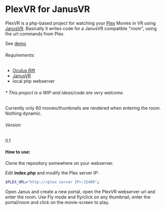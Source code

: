 # PlexVR for JanusVR

PlexVR is a php-based project for watching your [Plex][2] Movies in VR using [JanusVR][1].
Basically it writes code for a JanusVR compatible "room", using the url commands from Plex.

See [demo][4]
###### Requirements:
  - [Oculus Rift][3]
  - [JanusVR][1]
  - local php webserver

###### * This project is a WIP and ideas/code are very welcome. 
Currently only 60 movies/thumbnails are rendered when entering the room.
Nothing dynamic.

###### Version
0.1

#### How to use:
Clone the repository somewhere on your webserver.

Edit **index.php** and modify the Plex server IP:
```sh
$PLEX_URL="http://<plex server IP>:32400";
```

Open Janus and create a new portal, open the PlexVR webserver url and enter the room.
Use Fly mode and fly/click on any thumbnail, enter the portal/room and click on the movie-screen to play.


[1]:http://janusvr.com
[2]:http://plex.tv
[3]:http://oculus.com
[4]:https://www.youtube.com/watch?v=H1vIoBBp4YE

